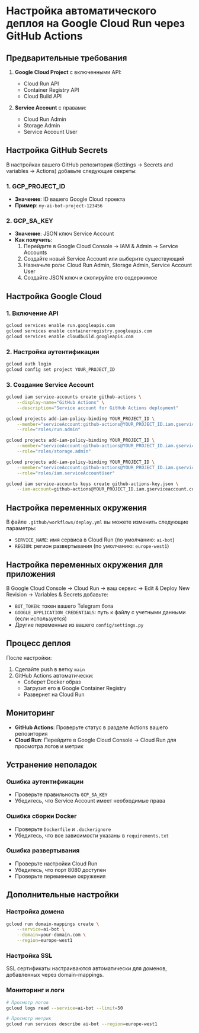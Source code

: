 # Настройка автоматического деплоя на Google Cloud Run через GitHub Actions

## Предварительные требования

1. **Google Cloud Project** с включенными API:
   - Cloud Run API
   - Container Registry API
   - Cloud Build API

2. **Service Account** с правами:
   - Cloud Run Admin
   - Storage Admin
   - Service Account User

## Настройка GitHub Secrets

В настройках вашего GitHub репозитория (Settings → Secrets and variables → Actions) добавьте следующие секреты:

### 1. GCP_PROJECT_ID
- **Значение**: ID вашего Google Cloud проекта
- **Пример**: `my-ai-bot-project-123456`

### 2. GCP_SA_KEY
- **Значение**: JSON ключ Service Account
- **Как получить**:
  1. Перейдите в Google Cloud Console → IAM & Admin → Service Accounts
  2. Создайте новый Service Account или выберите существующий
  3. Назначьте роли: Cloud Run Admin, Storage Admin, Service Account User
  4. Создайте JSON ключ и скопируйте его содержимое

## Настройка Google Cloud

### 1. Включение API
```bash
gcloud services enable run.googleapis.com
gcloud services enable containerregistry.googleapis.com
gcloud services enable cloudbuild.googleapis.com
```

### 2. Настройка аутентификации
```bash
gcloud auth login
gcloud config set project YOUR_PROJECT_ID
```

### 3. Создание Service Account
```bash
gcloud iam service-accounts create github-actions \
    --display-name="GitHub Actions" \
    --description="Service account for GitHub Actions deployment"

gcloud projects add-iam-policy-binding YOUR_PROJECT_ID \
    --member="serviceAccount:github-actions@YOUR_PROJECT_ID.iam.gserviceaccount.com" \
    --role="roles/run.admin"

gcloud projects add-iam-policy-binding YOUR_PROJECT_ID \
    --member="serviceAccount:github-actions@YOUR_PROJECT_ID.iam.gserviceaccount.com" \
    --role="roles/storage.admin"

gcloud projects add-iam-policy-binding YOUR_PROJECT_ID \
    --member="serviceAccount:github-actions@YOUR_PROJECT_ID.iam.gserviceaccount.com" \
    --role="roles/iam.serviceAccountUser"

gcloud iam service-accounts keys create github-actions-key.json \
    --iam-account=github-actions@YOUR_PROJECT_ID.iam.gserviceaccount.com
```

## Настройка переменных окружения

В файле `.github/workflows/deploy.yml` вы можете изменить следующие параметры:

- `SERVICE_NAME`: имя сервиса в Cloud Run (по умолчанию: `ai-bot`)
- `REGION`: регион развертывания (по умолчанию: `europe-west1`)

## Настройка переменных окружения для приложения

В Google Cloud Console → Cloud Run → ваш сервис → Edit & Deploy New Revision → Variables & Secrets добавьте:

- `BOT_TOKEN`: токен вашего Telegram бота
- `GOOGLE_APPLICATION_CREDENTIALS`: путь к файлу с учетными данными (если используется)
- Другие переменные из вашего `config/settings.py`

## Процесс деплоя

После настройки:

1. Сделайте push в ветку `main`
2. GitHub Actions автоматически:
   - Соберет Docker образ
   - Загрузит его в Google Container Registry
   - Развернет на Cloud Run

## Мониторинг

- **GitHub Actions**: Проверьте статус в разделе Actions вашего репозитория
- **Cloud Run**: Перейдите в Google Cloud Console → Cloud Run для просмотра логов и метрик

## Устранение неполадок

### Ошибка аутентификации
- Проверьте правильность `GCP_SA_KEY`
- Убедитесь, что Service Account имеет необходимые права

### Ошибка сборки Docker
- Проверьте `Dockerfile` и `.dockerignore`
- Убедитесь, что все зависимости указаны в `requirements.txt`

### Ошибка развертывания
- Проверьте настройки Cloud Run
- Убедитесь, что порт 8080 доступен
- Проверьте переменные окружения

## Дополнительные настройки

### Настройка домена
```bash
gcloud run domain-mappings create \
    --service=ai-bot \
    --domain=your-domain.com \
    --region=europe-west1
```

### Настройка SSL
SSL сертификаты настраиваются автоматически для доменов, добавленных через domain-mappings.

### Мониторинг и логи
```bash
# Просмотр логов
gcloud logs read --service=ai-bot --limit=50

# Просмотр метрик
gcloud run services describe ai-bot --region=europe-west1
```

